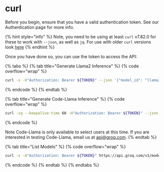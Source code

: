 # curl

Before you begin, ensure that you have a valid authentication token. See our Authentication page for more info.

{% hint style="info" %}
Note, you need to be using at least `curl` v7.82.0 for these to work with `--json`, as well as `jq`. For use with older `curl` versions look [here](https://everything.curl.dev/http/post/json)
{% endhint %}

Once you have done so, you can use the token to access the API:

{% tabs %}
{% tab title="Generate Llama2 Inference" %}
{% code overflow="wrap" %}
```bash
curl -s -H"Authorization: Bearer ${TOKEN}" --json '{"model_id": "llama2-70b-4096", "system_prompt": "You are an unhelpful assistant", "user_prompt": "Are you a fish?"}' https://api.groq.com/v1/request_manager/text_completion | jq
```
{% endcode %}
{% endtab %}

{% tab title="Generate Code-Llama Inference" %}
{% code overflow="wrap" %}
```bash
curl -sq --keepalive-time 60 -H"Authorization: Bearer ${TOKEN}" --json '{"model_id": "codellama-34b", "system_prompt": "You are helpful and concise coding assitant", "user_prompt": "Write a beautiful blogging website in html/css"}' https://api.groq.com/v1/request_manager/text_completion | jq
```
{% endcode %}

Note Code-Llama is only available to select users at this time. If you are interested in testing Code-Llama, email us at [api@groq.com](mailto:api@groq.com).
{% endtab %}

{% tab title="List Models" %}
{% code overflow="wrap" %}
```bash
curl -s -H"Authorization: Bearer ${TOKEN}" https://api.groq.com/v1/model_manager/models | jq
```
{% endcode %}
{% endtab %}
{% endtabs %}
